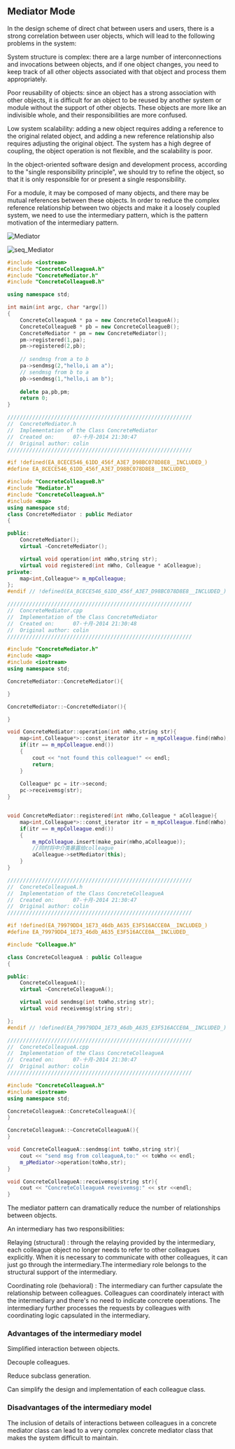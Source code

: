 ## Mediator Mode

In the design scheme of direct chat between users and users, there is a strong correlation between user objects, which will lead to the following problems in the system:

System structure is complex: there are a large number of interconnections and invocations between objects, and if one object changes, you need to keep track of all other objects associated with that object and process them appropriately.

Poor reusability of objects: since an object has a strong association with other objects, it is difficult for an object to be reused by another system or module without the support of other objects. These objects are more like an indivisible whole, and their responsibilities are more confused.

Low system scalability: adding a new object requires adding a reference to the original related object, and adding a new reference relationship also requires adjusting the original object. The system has a high degree of coupling, the object operation is not flexible, and the scalability is poor.

In the object-oriented software design and development process, according to the "single responsibility principle", we should try to refine the object, so that it is only responsible for or present a single responsibility.

For a module, it may be composed of many objects, and there may be mutual references between these objects. In order to reduce the complex reference relationship between two objects and make it a loosely coupled system, we need to use the intermediary pattern, which is the pattern motivation of the intermediary pattern.

![Mediator](https://github.com/leekeiling/Design%20Mode/blob/master/pics/Mediator.jpg?raw=true)

![seq_Mediator](https://github.com/leekeiling/Design%20Mode/blob/master/pics/seq_Mediator.jpg?raw=true)

```C++
#include <iostream>
#include "ConcreteColleagueA.h"
#include "ConcreteMediator.h"
#include "ConcreteColleagueB.h"

using namespace std;

int main(int argc, char *argv[])
{
	ConcreteColleagueA * pa = new ConcreteColleagueA();
	ConcreteColleagueB * pb = new ConcreteColleagueB();
	ConcreteMediator * pm = new ConcreteMediator();
	pm->registered(1,pa);
	pm->registered(2,pb);
	
	// sendmsg from a to b
	pa->sendmsg(2,"hello,i am a");
	// sendmsg from b to a
	pb->sendmsg(1,"hello,i am b");
	
	delete pa,pb,pm;
	return 0;
}
```

```C++
///////////////////////////////////////////////////////////
//  ConcreteMediator.h
//  Implementation of the Class ConcreteMediator
//  Created on:      07-十月-2014 21:30:47
//  Original author: colin
///////////////////////////////////////////////////////////

#if !defined(EA_8CECE546_61DD_456f_A3E7_D98BC078D8E8__INCLUDED_)
#define EA_8CECE546_61DD_456f_A3E7_D98BC078D8E8__INCLUDED_

#include "ConcreteColleagueB.h"
#include "Mediator.h"
#include "ConcreteColleagueA.h"
#include <map>
using namespace std;
class ConcreteMediator : public Mediator
{

public:
	ConcreteMediator();
	virtual ~ConcreteMediator();

	virtual void operation(int nWho,string str);
	virtual void registered(int nWho, Colleague * aColleague);
private:
	map<int,Colleague*> m_mpColleague;
};
#endif // !defined(EA_8CECE546_61DD_456f_A3E7_D98BC078D8E8__INCLUDED_)
```

```C++
///////////////////////////////////////////////////////////
//  ConcreteMediator.cpp
//  Implementation of the Class ConcreteMediator
//  Created on:      07-十月-2014 21:30:48
//  Original author: colin
///////////////////////////////////////////////////////////

#include "ConcreteMediator.h"
#include <map>
#include <iostream>
using namespace std;

ConcreteMediator::ConcreteMediator(){

}

ConcreteMediator::~ConcreteMediator(){

}

void ConcreteMediator::operation(int nWho,string str){
	map<int,Colleague*>::const_iterator itr = m_mpColleague.find(nWho);
	if(itr == m_mpColleague.end())
	{
		cout << "not found this colleague!" << endl;
		return;
	}
	
	Colleague* pc = itr->second;
	pc->receivemsg(str);
}


void ConcreteMediator::registered(int nWho,Colleague * aColleague){
	map<int,Colleague*>::const_iterator itr = m_mpColleague.find(nWho);
	if(itr == m_mpColleague.end())
	{
		m_mpColleague.insert(make_pair(nWho,aColleague));
		//同时将中介类暴露给colleague 
		aColleague->setMediator(this);
	}
}
```

```C++
///////////////////////////////////////////////////////////
//  ConcreteColleagueA.h
//  Implementation of the Class ConcreteColleagueA
//  Created on:      07-十月-2014 21:30:47
//  Original author: colin
///////////////////////////////////////////////////////////

#if !defined(EA_79979DD4_1E73_46db_A635_E3F516ACCE0A__INCLUDED_)
#define EA_79979DD4_1E73_46db_A635_E3F516ACCE0A__INCLUDED_

#include "Colleague.h"

class ConcreteColleagueA : public Colleague
{

public:
	ConcreteColleagueA();
	virtual ~ConcreteColleagueA();

	virtual void sendmsg(int toWho,string str);
	virtual void receivemsg(string str);

};
#endif // !defined(EA_79979DD4_1E73_46db_A635_E3F516ACCE0A__INCLUDED_)
```

```C++
///////////////////////////////////////////////////////////
//  ConcreteColleagueA.cpp
//  Implementation of the Class ConcreteColleagueA
//  Created on:      07-十月-2014 21:30:47
//  Original author: colin
///////////////////////////////////////////////////////////

#include "ConcreteColleagueA.h"
#include <iostream>
using namespace std;

ConcreteColleagueA::ConcreteColleagueA(){
}

ConcreteColleagueA::~ConcreteColleagueA(){
}

void ConcreteColleagueA::sendmsg(int toWho,string str){
	cout << "send msg from colleagueA,to:" << toWho << endl;
	m_pMediator->operation(toWho,str);
}

void ConcreteColleagueA::receivemsg(string str){
	cout << "ConcreteColleagueA reveivemsg:" << str <<endl;
}
```

The mediator pattern can dramatically reduce the number of relationships between objects.

An intermediary has two responsibilities:

Relaying (structural) : through the relaying provided by the intermediary, each colleague object no longer needs to refer to other colleagues explicitly. When it is necessary to communicate with other colleagues, it can just go through the intermediary.The intermediary role belongs to the structural support of the intermediary.

Coordinating role (behavioral) : The intermediary can further capsulate the relationship between colleagues. Colleagues can coordinately interact with the intermediary and there's no need to indicate concrete operations. The intermediary further  processes the requests by colleagues with coordinating logic capsulated in the intermediary.

### Advantages of the intermediary model

Simplified interaction between objects.

Decouple colleagues.

Reduce subclass generation.

Can simplify the design and implementation of each colleague class.

### Disadvantages of the intermediary model

The inclusion of details of interactions between colleagues in a concrete mediator class can lead to a very complex concrete mediator class that makes the system difficult to maintain.

